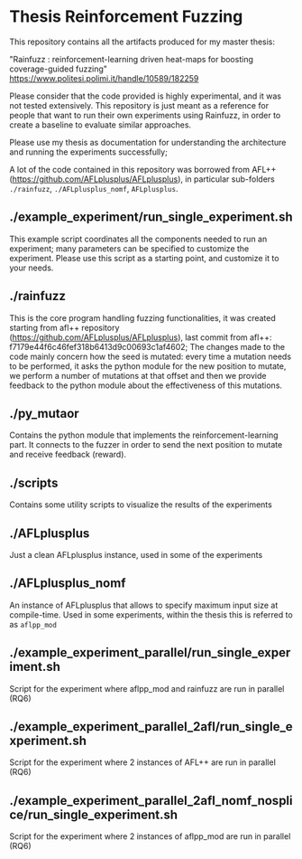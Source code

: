 # Thesis Reinforcement Fuzzing

This repository contains all the artifacts produced for my master thesis: 

"Rainfuzz : reinforcement-learning driven heat-maps for boosting coverage-guided fuzzing"
https://www.politesi.polimi.it/handle/10589/182259

Please consider that the code provided is highly experimental, and it was not tested extensively.
This repository is just meant as a reference for people that want to run their own experiments using Rainfuzz, in order to create a baseline to evaluate similar approaches.

Please use my thesis as documentation for understanding the architecture and running the experiments successfully;

A lot of the code contained in this repository was borrowed from AFL++ (https://github.com/AFLplusplus/AFLplusplus), in particular sub-folders `./rainfuzz`, `./AFLplusplus_nomf`, `AFLplusplus`.

## ./example_experiment/run_single_experiment.sh
This example script coordinates all the components needed to run an experiment;
many parameters can be specified to customize the experiment. 
Please use this script as a starting point, and customize it to your needs.

## ./rainfuzz
This is the core program handling fuzzing functionalities, it was created starting from afl++ repository (https://github.com/AFLplusplus/AFLplusplus), last commit from afl++: f7179e44f6c46fef318b6413d9c00693c1af4602;
The changes made to the code mainly concern how the seed is mutated: every time a mutation needs to be performed, it asks the python module for the new position to mutate, we perform a number of mutations at that offset and then we provide feedback to the python module about the effectiveness of this mutations.

## ./py_mutaor
Contains the python module that implements the reinforcement-learning part. It connects to the fuzzer in order to send the next position to mutate and receive feedback (reward).

## ./scripts
Contains some utility scripts to visualize the results of the experiments

## ./AFLplusplus
Just a clean AFLplusplus instance, used in some of the experiments

## ./AFLplusplus_nomf
An instance of AFLplusplus that allows to specify maximum input size at compile-time.
Used in some experiments, within the thesis this is referred to as `aflpp_mod`

## ./example_experiment_parallel/run_single_experiment.sh
Script for the experiment where aflpp_mod and rainfuzz are run in parallel (RQ6)

## ./example_experiment_parallel_2afl/run_single_experiment.sh
Script for the experiment where 2 instances of AFL++ are run in parallel (RQ6)

## ./example_experiment_parallel_2afl_nomf_nosplice/run_single_experiment.sh
Script for the experiment where 2 instances of aflpp_mod are run in parallel (RQ6)